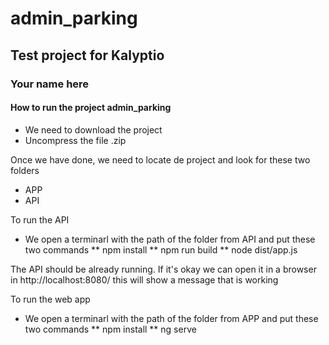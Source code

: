 # admin_parking

## Test project for Kalyptio
### Your name here

#### How to run the project admin_parking

* We need to download the project
* Uncompress the file .zip

Once we have done, we need to locate de project and look for these two folders
* APP
* API

To run the API
* We open a terminarl with the path of the folder from API and put these two commands
  ** npm install
  ** npm run build
  ** node dist/app.js
  
 The API should be already running. If it's okay we can open it in a browser in http://localhost:8080/ this will show a message that is working
 
To run the web app
* We open a terminarl with the path of the folder from APP and put these two commands
  ** npm install
  ** ng serve
